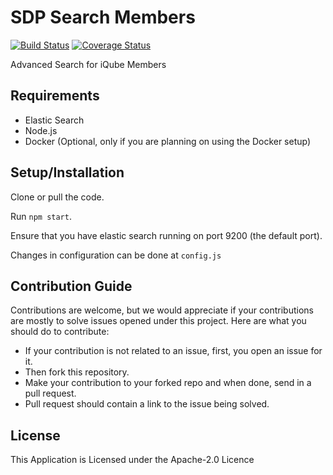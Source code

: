 # SDP Search Members

[![Build Status](https://secure.travis-ci.org/iQubeLabs/sdp_search_members_node.png?branch=master)](http://travis-ci.org/iQubeLabs/sdp_search_members_node) [![Coverage Status](https://coveralls.io/repos/github/iQubeLabs/sdp_search_members_node/badge.svg?branch=master)](https://coveralls.io/github/iQubeLabs/sdp_search_members_node?branch=master)

Advanced Search for iQube Members

## Requirements

- Elastic Search
- Node.js
- Docker (Optional, only if you are planning on using the Docker setup)

## Setup/Installation

Clone or pull the code.

Run `npm start`.

Ensure that you have elastic search running on port 9200 (the default port).

Changes in configuration can be done at `config.js`


## Contribution Guide

Contributions are welcome, but we would appreciate if your contributions are mostly to solve issues opened under this project.
Here are what you should do to contribute:

- If your contribution is not related to an issue, first, you open an issue for it.
- Then fork this repository.
- Make your contribution to your forked repo and when done, send in a pull request.
- Pull request should contain a link to the issue being solved.

## License

This Application is Licensed under the Apache-2.0 Licence
